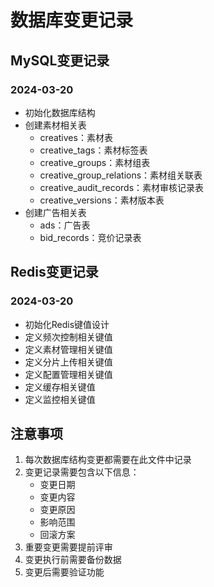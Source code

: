 # 数据库变更记录

## MySQL变更记录

### 2024-03-20
- 初始化数据库结构
- 创建素材相关表
  - creatives：素材表
  - creative_tags：素材标签表
  - creative_groups：素材组表
  - creative_group_relations：素材组关联表
  - creative_audit_records：素材审核记录表
  - creative_versions：素材版本表
- 创建广告相关表
  - ads：广告表
  - bid_records：竞价记录表

## Redis变更记录

### 2024-03-20
- 初始化Redis键值设计
- 定义频次控制相关键值
- 定义素材管理相关键值
- 定义分片上传相关键值
- 定义配置管理相关键值
- 定义缓存相关键值
- 定义监控相关键值

## 注意事项
1. 每次数据库结构变更都需要在此文件中记录
2. 变更记录需要包含以下信息：
   - 变更日期
   - 变更内容
   - 变更原因
   - 影响范围
   - 回滚方案
3. 重要变更需要提前评审
4. 变更执行前需要备份数据
5. 变更后需要验证功能 